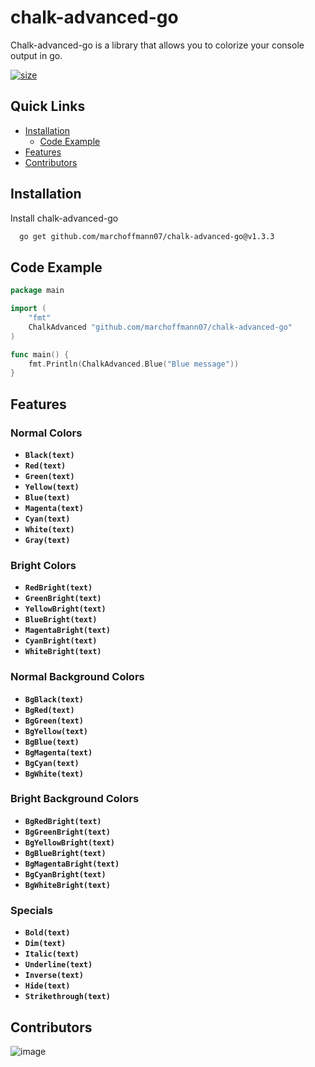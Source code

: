 # chalk-advanced-go

Chalk-advanced-go is a library that allows you to colorize your console output in go.

[![size](https://img.shields.io/github/repo-size/marchoffmann07/chalk-advanced-go?color=green&label=SIZE)](https://www.npmjs.com/package/chalk-advanced)

## Quick Links

- [Installation](#installation)
    - [Code Example](#code-example)
- [Features](#features)
- [Contributors](#contributors)

## Installation

Install chalk-advanced-go

```bash
  go get github.com/marchoffmann07/chalk-advanced-go@v1.3.3
```

## Code Example

```go
package main

import (
    "fmt"
    ChalkAdvanced "github.com/marchoffmann07/chalk-advanced-go"
)

func main() {
    fmt.Println(ChalkAdvanced.Blue("Blue message"))
}
```

## Features
### Normal Colors

- **`Black(text)`**
- **`Red(text)`**
- **`Green(text)`**
- **`Yellow(text)`**
- **`Blue(text)`**
- **`Magenta(text)`**
- **`Cyan(text)`**
- **`White(text)`**
- **`Gray(text)`**

### Bright Colors

- **`RedBright(text)`**
- **`GreenBright(text)`**
- **`YellowBright(text)`**
- **`BlueBright(text)`**
- **`MagentaBright(text)`**
- **`CyanBright(text)`**
- **`WhiteBright(text)`**

### Normal Background Colors
- **`BgBlack(text)`**
- **`BgRed(text)`**
- **`BgGreen(text)`**
- **`BgYellow(text)`**
- **`BgBlue(text)`**
- **`BgMagenta(text)`**
- **`BgCyan(text)`**
- **`BgWhite(text)`**

### Bright Background Colors
- **`BgRedBright(text)`**
- **`BgGreenBright(text)`**
- **`BgYellowBright(text)`**
- **`BgBlueBright(text)`**
- **`BgMagentaBright(text)`**
- **`BgCyanBright(text)`**
- **`BgWhiteBright(text)`**

### Specials
- **`Bold(text)`**
- **`Dim(text)`**
- **`Italic(text)`**
- **`Underline(text)`**
- **`Inverse(text)`**
- **`Hide(text)`**
- **`Strikethrough(text)`**

## Contributors

![image](https://contrib.rocks/image?repo=marchoffmann07/chalk-advanced-go)